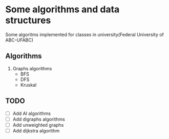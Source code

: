 # Some algorithms and data structures

Some algoritms implemented for classes in university(Federal University of ABC-UFABC)

## Algorithms

1. Graphs algorithms
   - BFS
   - DFS
   - Kruskal

## TODO

- [ ] Add AI algorithms
- [ ] Add digraphs algorithms
- [ ] Add unweighted graphs
- [ ] Add dijkstra algorithm